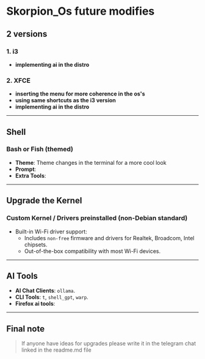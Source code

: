 # Skorpion_Os future modifies

## 2 versions

### 1. i3
- **implementing ai in the distro**  

### 2. XFCE
- **inserting the menu for more coherence in the os's**
- **using same shortcuts as the i3 version**
- **implementing ai in the distro**  

---

## Shell

### Bash or Fish (themed)
- **Theme**: Theme changes in the terminal for a more cool look
- **Prompt**: 
- **Extra Tools**: 

---

## Upgrade the Kernel

### Custom Kernel / Drivers preinstalled (non-Debian standard)
- Built-in Wi-Fi driver support:
  - Includes `non-free` firmware and drivers for Realtek, Broadcom, Intel chipsets.
  - Out-of-the-box compatibility with most Wi-Fi devices.

---

## AI Tools

- **AI Chat Clients**: `ollama`.
- **CLI Tools**: `t`, `shell_gpt`, `warp`.
- **Firefox ai tools**: 

---

## Final note

> If anyone have ideas for upgrades please write it in the telegram chat linked in the readme.md file 
